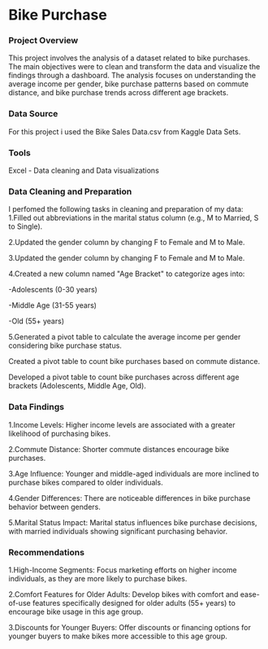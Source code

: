 # Bike Purchase

### Project Overview

This project involves the analysis of a dataset related to bike purchases. The main objectives were to clean and transform the data and visualize the findings through a dashboard. The analysis focuses on understanding the average income per gender, bike purchase patterns based on commute distance, and bike purchase trends across different age brackets.

### Data Source

For this project i used the Bike Sales Data.csv from Kaggle Data Sets.

### Tools

Excel - Data cleaning and Data visualizations

### Data Cleaning and Preparation

I perfomed the following tasks in cleaning and preparation of my data:
1.Filled out abbreviations in the marital status column (e.g., M to Married, S to Single).

2.Updated the gender column by changing F to Female and M to Male.

3.Updated the gender column by changing F to Female and M to Male.

4.Created a new column named "Age Bracket" to categorize ages into:

-Adolescents (0-30 years)

-Middle Age (31-55 years)

-Old (55+ years)

5.Generated a pivot table to calculate the average income per gender considering bike purchase status.

Created a pivot table to count bike purchases based on commute distance.

Developed a pivot table to count bike purchases across different age brackets (Adolescents, Middle Age, Old).

### Data Findings

1.Income Levels: Higher income levels are associated with a greater likelihood of purchasing bikes.

2.Commute Distance: Shorter commute distances encourage bike purchases.

3.Age Influence: Younger and middle-aged individuals are more inclined to purchase bikes compared to older individuals.

4.Gender Differences: There are noticeable differences in bike purchase behavior between genders.

5.Marital Status Impact: Marital status influences bike purchase decisions, with married individuals showing significant purchasing behavior.

### Recommendations

1.High-Income Segments: Focus marketing efforts on higher income individuals, as they are more likely to purchase bikes.

2.Comfort Features for Older Adults: Develop bikes with comfort and ease-of-use features specifically designed for older adults (55+ years) to encourage bike usage in this age group.

3.Discounts for Younger Buyers: Offer discounts or financing options for younger buyers to make bikes more accessible to this age group.
